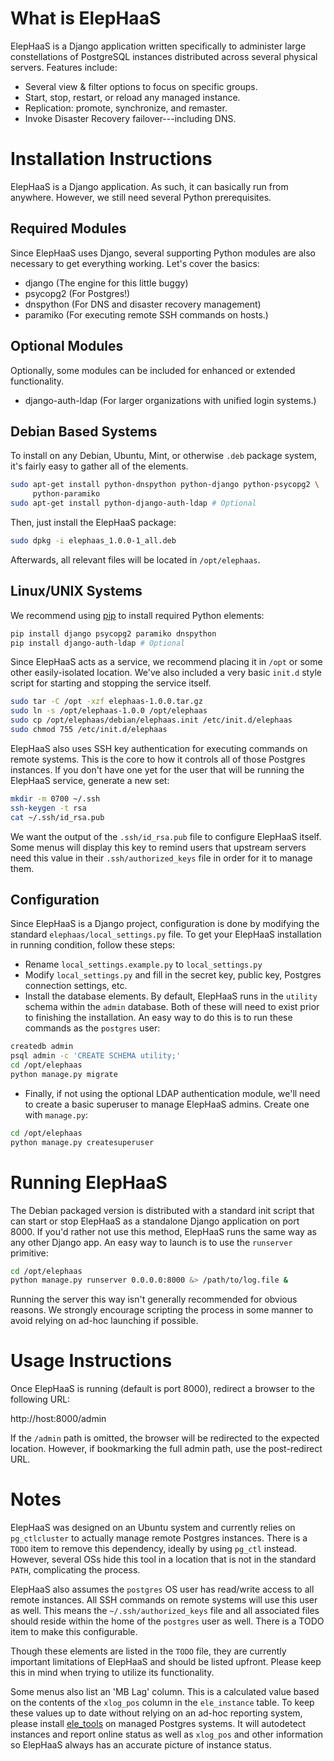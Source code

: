 What is ElepHaaS
================

ElepHaaS is a Django application written specifically to administer large constellations of PostgreSQL instances distributed across several physical servers. Features include:

* Several view & filter options to focus on specific groups.
* Start, stop, restart, or reload any managed instance.
* Replication: promote, synchronize, and remaster.
* Invoke Disaster Recovery failover---including DNS.


Installation Instructions
=========================

ElepHaaS is a Django application. As such, it can basically run from anywhere. However, we still need several Python prerequisites.


Required Modules
----------------

Since ElepHaaS uses Django, several supporting Python modules are also necessary to get everything working. Let's cover the basics:

* django (The engine for this little buggy)
* psycopg2 (For Postgres!)
* dnspython (For DNS and disaster recovery management)
* paramiko (For executing remote SSH commands on hosts.)


Optional Modules
----------------

Optionally, some modules can be included for enhanced or extended functionality.

* django-auth-ldap (For larger organizations with unified login systems.)


Debian Based Systems
--------------------

To install on any Debian, Ubuntu, Mint, or otherwise `.deb` package system, it's fairly easy to gather all of the elements.

```bash
sudo apt-get install python-dnspython python-django python-psycopg2 \
     python-paramiko
sudo apt-get install python-django-auth-ldap # Optional
```

Then, just install the ElepHaaS package:

```bash
sudo dpkg -i elephaas_1.0.0-1_all.deb
```

Afterwards, all relevant files will be located in `/opt/elephaas`.


Linux/UNIX Systems
------------------

We recommend using [pip](https://pypi.python.org/pypi/pip) to install required Python elements:

```bash
pip install django psycopg2 paramiko dnspython
pip install django-auth-ldap # Optional
```

Since ElepHaaS acts as a service, we recommend placing it in `/opt` or some other easily-isolated location. We've also included a very basic `init.d` style script for starting and stopping the service itself.

```bash
sudo tar -C /opt -xzf elephaas-1.0.0.tar.gz
sudo ln -s /opt/elephaas-1.0.0 /opt/elephaas
sudo cp /opt/elephaas/debian/elephaas.init /etc/init.d/elephaas
sudo chmod 755 /etc/init.d/elephaas
```

ElepHaaS also uses SSH key authentication for executing commands on remote systems. This is the core to how it controls all of those Postgres instances. If you don't have one yet for the user that will be running the ElepHaaS service, generate a new set:

```bash
mkdir -m 0700 ~/.ssh
ssh-keygen -t rsa
cat ~/.ssh/id_rsa.pub
```

We want the output of the `.ssh/id_rsa.pub` file to configure ElepHaaS itself. Some menus will display this key to remind users that upstream servers need this value in their `.ssh/authorized_keys` file in order for it to manage them.


Configuration
-------------

Since ElepHaaS is a Django project, configuration is done by modifying the standard `elephaas/local_settings.py` file. To get your ElepHaaS installation in running condition, follow these steps:

* Rename `local_settings.example.py` to `local_settings.py`
* Modify `local_settings.py` and fill in the secret key, public key, Postgres connection settings, etc.
* Install the database elements. By default, ElepHaaS runs in the `utility` schema within the `admin` database. Both of these will need to exist prior to finishing the installation. An easy way to do this is to run these commands as the `postgres` user:

 ```bash
 createdb admin
 psql admin -c 'CREATE SCHEMA utility;'
 cd /opt/elephaas
 python manage.py migrate
 ```
* Finally, if not using the optional LDAP authentication module, we'll need to create a basic superuser to manage ElepHaaS admins. Create one with `manage.py`:

 ```bash
 cd /opt/elephaas
 python manage.py createsuperuser
 ```


Running ElepHaaS
================

The Debian packaged version is distributed with a standard init script that can start or stop ElepHaaS as a standalone Django application on port 8000. If you'd rather not use this method, ElepHaaS runs the same way as any other Django app. An easy way to launch is to use the `runserver` primitive:

```bash
cd /opt/elephaas
python manage.py runserver 0.0.0.0:8000 &> /path/to/log.file &
```

Running the server this way isn't generally recommended for obvious reasons. We strongly encourage scripting the process in some manner to avoid relying on ad-hoc launching if possible.


Usage Instructions
==================

Once ElepHaaS is running (default is port 8000), redirect a browser to the following URL:

http://host:8000/admin

If the `/admin` path is omitted, the browser will be redirected to the expected location. However, if bookmarking the full admin path, use the post-redirect URL.


Notes
=====

ElepHaaS was designed on an Ubuntu system and currently relies on `pg_ctlcluster` to actually manage remote Postgres instances. There is a `TODO` item to remove this dependency, ideally by using `pg_ctl` instead. However, several OSs hide this tool in a location that is not in the standard `PATH`, complicating the process.

ElepHaaS also assumes the `postgres` OS user has read/write access to all remote instances. All SSH commands on remote systems will use this user as well. This means the `~/.ssh/authorized_keys` file and all associated files should reside within the home of the `postgres` user as well. There is a TODO item to make this configurable.

Though these elements are listed in the `TODO` file, they are currently important limitations of ElepHaaS and should be listed upfront. Please keep this in mind when trying to utilize its functionality.

Some menus also list an 'MB Lag' column. This is a calculated value based on the contents of the `xlog_pos` column in the `ele_instance` table. To keep these values up to date without relying on an ad-hoc reporting system, please install [ele_tools](https://github.com/peak6/ele_tools) on managed Postgres systems. It will autodetect instances and report online status as well as `xlog_pos` and other information so ElepHaaS always has an accurate picture of instance status.

